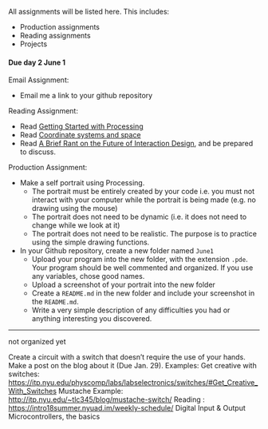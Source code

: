 All assignments will be listed here. This includes:
- Production assignments
- Reading assignments
- Projects

#### Due day 2 June 1

Email Assignment:

- Email me a link to your github repository

Reading Assignment:

- Read [Getting Started with
	Processing](https://processing.org/tutorials/gettingstarted)
- Read [Coordinate systems and
	space](https://processing.org/tutorials/drawing)
- Read [A Brief Rant on the Future of Interaction Design](http://worrydream.com/ABriefRantOnTheFutureOfInteractionDesign/), and be prepared
	to discuss.

Production Assignment:
- Make a self portrait using Processing.
	- The portrait must be entirely created by your code i.e. you must not interact with your computer while the portrait is being made (e.g. no drawing using the mouse)
	- The portrait does not need to be dynamic (i.e. it does not need to change while we look at it) 
	- The portrait does not need to be realistic. The purpose is to practice
	using the simple drawing functions.
- In your Github repository, create a new folder named `June1`
	- Upload your program into the new folder, with the extension `.pde`. Your
program should be well commented and organized. If you use any variables,
chose good names.
	- Upload a screenshot of your portrait into the new folder
	- Create a `README.md` in the new folder and include your screenshot in 
	the `README.md`.
	- Write a very simple description of any difficulties you had or anything
interesting you discovered.








--------------------------------
not organized yet






Create a circuit with a switch that doesn’t require the use of your hands. Make a
post on the blog about it (Due Jan. 29).
Examples:
Get creative with switches: https://itp.nyu.edu/physcomp/labs/labselectronics/switches/#Get_Creative_With_Switches
Mustache Example: http://itp.nyu.edu/~tlc345/blog/mustache-switch/
Reading :
https://intro18summer.nyuad.im/weekly-schedule/
Digital Input & Output
Microcontrollers, the basics

